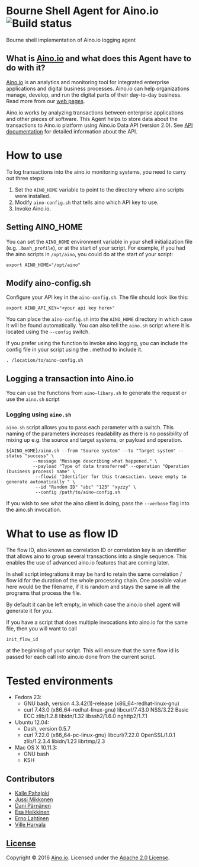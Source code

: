 # Bourne Shell Agent for Aino.io ![Build status](https://circleci.com/gh/Mystes/aino.io-shell-plugin.svg?style=shield&circle-token=39b20966002ecb7dc7344b7d296dce73b7828761)
Bourne shell implementation of Aino.io logging agent

## What is [Aino.io](http://aino.io) and what does this Agent have to do with it?

[Aino.io](http://aino.io) is an analytics and monitoring tool for integrated enterprise applications and digital business processes. Aino.io can help organizations manage, develop, and run the digital parts of their day-to-day business. Read more from our [web pages](http://aino.io).

Aino.io works by analyzing transactions between enterprise applications and other pieces of software. This Agent helps to store data about the transactions to Aino.io platform using Aino.io Data API (version 2.0). See [API documentation](http://www.aino.io/api) for detailed information about the API.

# How to use

To log transactions into the aino.io monitoring systems, you need to carry out three steps:

1. Set the `AINO_HOME` variable to point to the directory where aino scripts were installed.
2. Modify `aino-config.sh` that tells aino which API key to use.
2. Invoke Aino.io.

## Setting AINO_HOME
You can set the `AINO_HOME` environment variable in your shell initialization file (e.g. `.bash_profile`), or at the start of your script.
For example, if you had the aino scripts in `/opt/aino`, you could do at the start of your script:

```
export AINO_HOME="/opt/aino"
```

## Modify aino-config.sh
Configure your API key in the `aino-config.sh`. The file should look like this:

```
export AINO_API_KEY="<your api key here>"
```

You can place the `aino-config.sh` into the `AINO_HOME` directory in which case it will be found automatically. You can also
tell the `aino.sh` script where it is located using the `--config` switch.

If you prefer using the function to invoke aino logging, you can include the config file in your script using the . method to include it.

```
. /location/to/aino-config.sh
```

## Logging a transaction into Aino.io
You can use the functions from `aino-libary.sh` to generate the request or use the `aino.sh` script

### Logging using `aino.sh`

`aino.sh` script allows you to pass each parameter with a switch. This naming of the parameters increases
readability as there is no possibility of mixing up e.g. the source and target systems,
or payload and operation.

```
${AINO_HOME}/aino.sh --from "Source system" --to "Target system" --status "success" \
		  --message "Message describing what happened." \
          --payload "Type of data transferred" --operation "Operation (business process) name" \
           --flowid "Identifier for this transaction. Leave empty to generate automatically " \
           --id "Random ID" "abc" "123" "xyzzy" \
           --config /path/to/aino-config.sh
```

If you wish to see what the aino client is doing, pass the `--verbose` flag into the aino.sh invocation.

# What to use as flow ID
The flow ID, also known as correlation ID or correlation key is an identifier that allows aino
to group several transactions into a single sequence. This enables the use of advanced
aino.io features that are coming later.

In shell script integrations it may be hard to retain the same correlation / flow id for the duration
of the whole processing chain. One possible value here would be the filename, if it is random and
stays the same in all the programs that process the file.

By default it can be left empty, in which case the aino.io shell agent will generate it for you.

If you have a script that does multiple invocations into aino.io for the same file, then you will want to
call
```
init_flow_id
```
at the beginning of your script. This will ensure that the same flow id is passed for each call into aino.io done from the
current script.

# Tested environments

- Fedora 23:
	- GNU bash, version 4.3.42(1)-release (x86_64-redhat-linux-gnu)
	- curl 7.43.0 (x86_64-redhat-linux-gnu) libcurl/7.43.0 NSS/3.22 Basic ECC zlib/1.2.8 libidn/1.32 libssh2/1.6.0 nghttp2/1.7.1
- Ubuntu 12.04:
  	- Dash, version 0.5.7
  	- curl 7.22.0 (x86_64-pc-linux-gnu) libcurl/7.22.0 OpenSSL/1.0.1 zlib/1.2.3.4 libidn/1.23 librtmp/2.3
- Mac OS X 10.11.3:
	- GNU bash
	- KSH

## Contributors

- [Kalle Pahajoki](https://github.com/kallepahajoki)
- [Jussi Mikkonen](https://github.com/jussi-mikkonen)
- [Dani Pärnänen](https://github.com/dparnane)
- [Esa Heikkinen](https://github.com/esaheikkinen)
- [Erno Lahtinen](https://github.com/ernolahtinen)
- [Ville Harvala](https://github.com/vharvala)

## [License](LICENSE)

Copyright &copy; 2016 [Aino.io](http://aino.io). Licensed under the [Apache 2.0 License](LICENSE).

